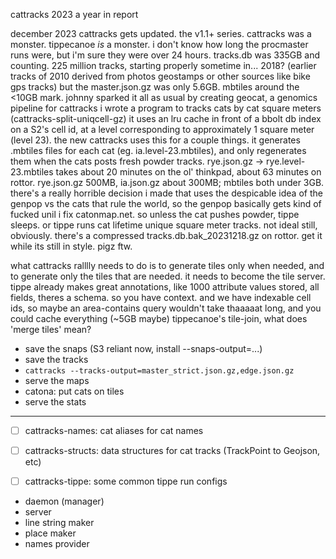 
cattracks 2023
a year in report


december 2023
cattracks gets updated. the v1.1+ series.
cattracks was a monster.
tippecanoe _is_ a monster.
i don't know how long the procmaster runs were, but i'm sure they were over 24 hours.
tracks.db was 335GB and counting.
225 million tracks, starting properly sometime in... 2018? (earlier tracks of 2010 derived from photos geostamps or other sources like bike gps tracks)
but the master.json.gz was only 5.6GB. 
mbtiles around the <10GB mark.
johnny sparked it all as usual by creating geocat, a genomics pipeline for cattracks
i wrote a program to tracks cats by cat square meters (cattracks-split-uniqcell-gz)
it uses an lru cache in front of a bbolt db index on a S2's cell id, at a level corresponding to approximately 1 square meter (level 23).
the new cattracks uses this for a couple things.
it generates .mbtiles files for each cat (eg. ia.level-23.mbtiles),
and only regenerates them when the cats posts fresh powder tracks.
rye.json.gz -> rye.level-23.mbtiles takes about 20 minutes on the ol' thinkpad, about 63 minutes on rottor.
rye.json.gz 500MB, ia.json.gz about 300MB; mbtiles both under 3GB.
there's a really horrible decision i made that uses the despicable idea of the genpop vs the cats that rule the world,
so the genpop basically gets kind of fucked unil i fix catonmap.net.
so unless the cat pushes powder, tippe sleeps. or tippe runs cat lifetime unique square meter tracks.
not ideal still, obviously.
there's a compressed tracks.db.bak_20231218.gz on rottor. get it while its still in style. pigz ftw.


what cattracks ralllly needs to do is to generate tiles only when needed,
and to generate only the tiles that are needed.
it needs to become the tile server.
tippe already makes great annotations, like 1000 attribute values stored, all fields, theres a schema.
so you have context. and we have indexable cell ids, so maybe an area-contains query wouldn't take thaaaaat long, and you could cache everything (~5GB maybe)
tippecanoe's tile-join, what does 'merge tiles' mean? 

- save the snaps (S3 reliant now, install --snaps-output=...)
- save the tracks
 - `cattracks --tracks-output=master_strict.json.gz,edge.json.gz`
- serve the maps
 - catona: put cats on tiles
- serve the stats

---

- [ ] cattracks-names: cat aliases for cat names
- [ ] cattracks-structs: data structures for cat tracks (TrackPoint to Geojson, etc)
- [ ] cattracks-tippe: some common tippe run configs 


- daemon (manager)
- server
- line string maker
- place maker
- names provider
